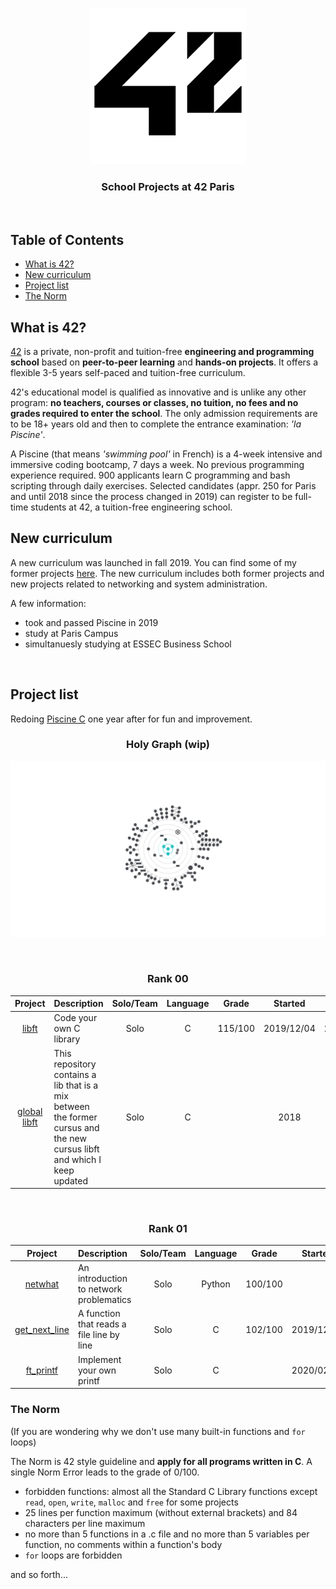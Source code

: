 <p align="center">
  <img src="srcs/42_Logo.png" alt="42 Logo" />
</p>

<h3 align="center">
  School Projects at 42 Paris
</h3>
<br/>

## Table of Contents

- [What is 42?](#what-is-42)
- [New curriculum](#new-curriculum)
- [Project list](#project-list)
- [The Norm](#the-norm)

## What is 42?

[42](https://www.42.fr) is a private, non-profit and tuition-free **engineering and programming school** based on **peer-to-peer learning** and **hands-on projects**. It offers a flexible 3-5 years self-paced and tuition-free curriculum.

42's educational model is qualified as innovative and is unlike any other program: **no teachers, courses or classes, no tuition, no fees and no grades required to enter the school**. The only admission requirements are to be 18+ years old and then to complete the entrance examination: *'la Piscine'*.

A Piscine (that means *'swimming pool'* in French) is a 4-week intensive and immersive coding bootcamp, 7 days a week. No previous programming experience required. 900 applicants learn C programming and bash scripting through daily exercises. Selected candidates (appr. 250 for Paris and until 2018 since the process changed in 2019) can register to be full-time students at 42, a tuition-free engineering school.
<br/>

## New curriculum

A new curriculum was launched in fall 2019. You can find some of my former projects [here](former-cursus). The new curriculum includes both former projects and new projects related to networking and system administration.

A few information:
* took and passed Piscine in 2019
* study at Paris Campus
* simultanuesly studying at ESSEC Business School

<br/>

## Project list

Redoing [Piscine C](https://github.com/matboivin/piscine-C-reiteration) one year after for fun and improvement.

<h3 align="center">
  Holy Graph (wip)
</h3>

<p align="center">
  <img src="srcs/holygraph.png" alt="Holy Graph" />
</p>
<br/>

<h3 align="center">
  Rank 00
</h3>

| Project | Description | Solo/Team | Language | Grade | Started | Completed |
|:---:|:---|:---:|:---:|:---:|:---:|:---:|
| [libft](new-cursus/libft-2019) | Code your own C library | Solo | C | 115/100 | 2019/12/04 | 2019/12/12 |
| [global libft](https://github.com/matboivin/libft) | This repository contains a lib that is a mix between the former cursus and the new cursus libft and which I keep updated | Solo | C |  | 2018 | constant updating |
<br/>

<h3 align="center">
  Rank 01
</h3>

| Project | Description | Solo/Team | Language | Grade | Started | Completed |
|:---:|:---|:---:|:---:|:---:|:---:|:---:|
|[netwhat](https://github.com/matboivin/netwhat-ip-calculator)| An introduction to network problematics | Solo | Python | 100/100 |  | 2020/01/18 |
|[get_next_line](https://github.com/matboivin/get-next-line) | A function that reads a file line by line | Solo | C | 102/100 | 2019/12/09 | 2020/02/04 |
|[ft_printf](https://github.com/matboivin/ft_printf)| Implement your own printf | Solo | C |  | 2020/02/25 | :dart: |

### The Norm

(If you are wondering why we don't use many built-in functions and `for` loops)

The Norm is 42 style guideline and **apply for all programs written in C**. A single Norm Error leads to the grade of 0/100.

* forbidden functions: almost all the Standard C Library functions except `read`, `open`, `write`, `malloc` and `free` for some projects
* 25 lines per function maximum (without external brackets) and 84 characters per line maximum
* no more than 5 functions in a .c file and no more than 5 variables per function, no comments within a function's body
* `for` loops are forbidden

and so forth...